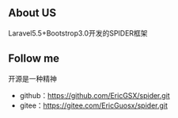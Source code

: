## About US
Laravel5.5+Bootstrop3.0开发的SPIDER框架
## Follow me
开源是一种精神
* github：https://github.com/EricGSX/spider.git
* gitee：https://gitee.com/EricGuosx/spider.git
